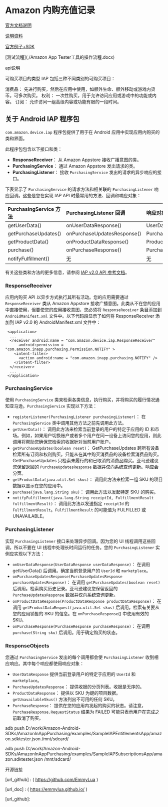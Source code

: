 # Amazon 内购充值记录



[官方文档说明](https://developer.amazon.com/zh/docs/in-app-purchasing/iap-overview.html)

[说明资料](./Amazon_IAP_eBook.pdf)

[官方例子+SDK](https://developer.amazon.com/zh/apps-and-games/sdk-download)

[测试流程](,/Amazon App Tester工具的操作流程.docx)

[api说明]( https://developer.amazon.com/zh/docs/in-app-purchasing/iap-implement-iap.html )







可购买项目的类型
IAP 包括三种不同类别的可购买项目：

消费品： 先进行购买，然后在应用中使用，如额外生命、额外移动或游戏内货币。可多次购买。
权利： 一次性购买，用于允许访问应用或游戏中的功能或内容。
订阅： 允许访问一组高级内容或功能有限的一段时间。





## 关于 Android IAP 程序包

`com.amazon.device.iap` 程序包提供了用于在 Android 应用中实现应用内购买的类和界面。

此程序包包含以下接口和类：

- **ResponseReceiver**： 从 Amazon Appstore 接收广播意图的类。
- **PurchasingService**： 通过 Amazon Appstore 发出请求的类。
- **PurchasingListener**： 接收 `PurchasingService` 发出的请求的异步响应的接口。

下表显示了 `PurchasingService` 的请求方法和相关联的 `PurchasingListener` 响应回调。这些是您在实现 IAP API 时最常用的方法、回调和响应对象：

| PurchasingService 方法 | PurchasingListener 回调     | 响应对象                |
| :--------------------- | :-------------------------- | :---------------------- |
| getUserData()          | onUserDataResponse()        | UserDataResponse        |
| getPurchaseUpdates()   | onPurchaseUpdatesResponse() | PurchaseUpdatesResponse |
| getProductData()       | onProductDataResponse()     | ProductDataResponse     |
| purchase()             | onPurchaseResponse()        | PurchaseResponse        |
| notifyFulfillment()    | 无                          | 无                      |

有关这些类和方法的更多信息，请参阅 [IAP v2.0 API 参考文档](https://s3-us-west-1.amazonaws.com/devportal-reference-docs/iap/API-Reference/index.html)。

### ResponseReceiver

应用内购买 API 以异步方式执行其所有活动。您的应用需要通过 `ResponseReceiver` 类从 Amazon Appstore 接收广播意图。此类从不在您的应用中直接使用，但要使您的应用接收意图，您必须将 `ResponseReceiver` 条目添加到 `AndroidManifest.xml` 文件中。以下代码段显示了如何将 ResponseReceiver 添加到 IAP v2.0 的 AndroidManifest.xml 文件中：

```
 <application>
  ...
  <receiver android:name = "com.amazon.device.iap.ResponseReceiver"
      android:permission = "com.amazon.inapp.purchasing.Permission.NOTIFY" >
    <intent-filter>
      <action android:name = "com.amazon.inapp.purchasing.NOTIFY" />
    </intent-filter>
  </receiver>
  ...
 </application>
```

### PurchasingService

使用 `PurchasingService` 类来检索各类信息，执行购买，并将购买的履行情况通知亚马逊。`PurchasingService` 实现以下方法：

- `registerListener(PurchasingListener purchasingListener)`： 在 `PurchasingService` 类中调用其他方法之前先调用此方法。
- `getUserData()`： 调用此方法来检索当前登录的用户的特定于应用的 ID 和市场。例如，如果用户切换账户或者多个用户在同一设备上访问您的应用，则此调用将帮助您确保您检索的收据针对当前用户账户。
- `getPurchaseUpdates(boolean reset)`： GetPurchaseUpdates 跨所有设备检索所有订阅和权利购买。只能从在其中购买消费品的设备检索消费品购买。GetPurchaseUpdates 只检索未履行的和已取消的消费品购买。亚马逊建议您保留返回的 `PurchaseUpdatesResponse` 数据并仅向系统查询更新。响应会分页。
- `getProductData(java.util.Set skus)`： 调用此方法来检索一组 SKU 的项目数据以显示在您的应用中。
- `purchase(java.lang.String sku)`： 调用此方法以发起特定 SKU 的购买。
- `notifyFulfillment(java.lang.String receiptId, FulfillmentResult fulfillmentResult)`： 调用此方法以发送指定 `receiptId` 的 `FulfillmentResult`。`FulfillmentResult` 的可能值为 FULFILLED 或 UNAVAILABLE。

### PurchasingListener

实现 `PurchasingListener` 接口来处理异步回调。因为您的 UI 线程调用这些回调，所以不要在 UI 线程中处理长时间运行的任务。您的 `PurchasingListener` 实例应实现以下方法：

- `onUserDataResponse(UserDataResponse userDataResponse)`： 在调用 getUserData() 后调用。确定当前登录用户的 `UserId` 和 `marketplace`。
- `onPurchaseUpdatesResponse(PurchaseUpdatesResponse purchaseUpdatesResponse)`： 在调用 `getPurchaseUpdates(boolean reset)` 后调用。检索购买历史记录。亚马逊建议您保留返回的 `PurchaseUpdatesResponse` 数据并仅向系统查询更新。
- `onProductDataResponse(ProductDataResponse productDataResponse)`： 在调用 `getProductDataRequest(java.util.Set skus)` 后调用。检索有关要从您的应用销售的 SKU 的信息。在 `onPurchaseResponse`() 中使用有效的 SKU。
- `onPurchaseResponse(PurchaseResponse purchaseResponse)`： 在调用 `purchase(String sku)` 后调用。用于确定购买的状态。

### ResponseObjects

您通过 `PurchasingService` 发出的每个调用都会使 `PurchasingListener` 收到相应响应。其中每个响应都使用响应对象：

- `UserDataResponse` 提供当前登录用户的特定于应用的 `UserId` 和 `marketplace`。
- `PurchaseUpdatesResponse`： 提供收据的分页列表。收据是无序的。
- `ProductDataResponse`： 提供以 SKU 为键的项目数据。`getUnavailableSkus()` 方法列出不可用的任何 SKU。
- `PurchaseResponse`： 提供在您的应用内发起的购买的状态。请注意，`PurchaseResponse.RequestStatus` 结果为 FAILED 可能只表示用户在完成之前取消了购买。







adb push D:/work/Amazon-Android-SDKs/AmazonInAppPurchasing/examples/SampleIAPEntitlementsApp/amazon.sdktester.json /mnt/sdcard/





adb push D:/work/Amazon-Android-SDKs/AmazonInAppPurchasing/examples/SampleIAPSubscriptionsApp/amazon.sdktester.json /mnt/sdcard/































开源链接

[url_github] : ( https://github.com/EmmyLua )

[url_doc] : ( https://emmylua.github.io/ )





















[url_github]: 